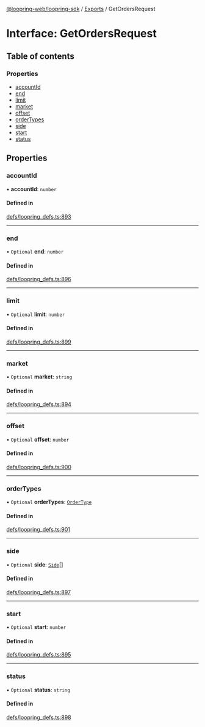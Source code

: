 [@loopring-web/loopring-sdk](../README.md) / [Exports](../modules.md) / GetOrdersRequest

# Interface: GetOrdersRequest

## Table of contents

### Properties

- [accountId](GetOrdersRequest.md#accountid)
- [end](GetOrdersRequest.md#end)
- [limit](GetOrdersRequest.md#limit)
- [market](GetOrdersRequest.md#market)
- [offset](GetOrdersRequest.md#offset)
- [orderTypes](GetOrdersRequest.md#ordertypes)
- [side](GetOrdersRequest.md#side)
- [start](GetOrdersRequest.md#start)
- [status](GetOrdersRequest.md#status)

## Properties

### accountId

• **accountId**: `number`

#### Defined in

[defs/loopring_defs.ts:893](https://github.com/Loopring/loopring_sdk/blob/cd42b57/src/defs/loopring_defs.ts#L893)

___

### end

• `Optional` **end**: `number`

#### Defined in

[defs/loopring_defs.ts:896](https://github.com/Loopring/loopring_sdk/blob/cd42b57/src/defs/loopring_defs.ts#L896)

___

### limit

• `Optional` **limit**: `number`

#### Defined in

[defs/loopring_defs.ts:899](https://github.com/Loopring/loopring_sdk/blob/cd42b57/src/defs/loopring_defs.ts#L899)

___

### market

• `Optional` **market**: `string`

#### Defined in

[defs/loopring_defs.ts:894](https://github.com/Loopring/loopring_sdk/blob/cd42b57/src/defs/loopring_defs.ts#L894)

___

### offset

• `Optional` **offset**: `number`

#### Defined in

[defs/loopring_defs.ts:900](https://github.com/Loopring/loopring_sdk/blob/cd42b57/src/defs/loopring_defs.ts#L900)

___

### orderTypes

• `Optional` **orderTypes**: [`OrderType`](../enums/OrderType.md)

#### Defined in

[defs/loopring_defs.ts:901](https://github.com/Loopring/loopring_sdk/blob/cd42b57/src/defs/loopring_defs.ts#L901)

___

### side

• `Optional` **side**: [`Side`](../enums/Side.md)[]

#### Defined in

[defs/loopring_defs.ts:897](https://github.com/Loopring/loopring_sdk/blob/cd42b57/src/defs/loopring_defs.ts#L897)

___

### start

• `Optional` **start**: `number`

#### Defined in

[defs/loopring_defs.ts:895](https://github.com/Loopring/loopring_sdk/blob/cd42b57/src/defs/loopring_defs.ts#L895)

___

### status

• `Optional` **status**: `string`

#### Defined in

[defs/loopring_defs.ts:898](https://github.com/Loopring/loopring_sdk/blob/cd42b57/src/defs/loopring_defs.ts#L898)

